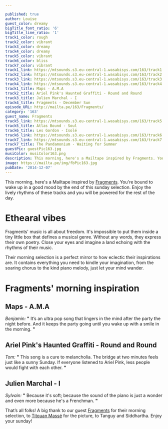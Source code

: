 ```yaml
---

published: true
author: Louise
guest_color: dreamy
bigTitle_font_ratio: '6'
bigTitle_line_ratio: '1'
track1_color: rough
track2_color: vibrant
track3_color: dreamy
track4_color: dreamy
track5_color: vibrant
track6_color: bliss
track7_color: vibrant
track1_link: https://mtsounds.s3.eu-central-1.wasabisys.com/163/track1.mp3
track2_link: https://mtsounds.s3.eu-central-1.wasabisys.com/163/track2.mp3
track3_link: https://mtsounds.s3.eu-central-1.wasabisys.com/163/track3.mp3
track4_link: https://mtsounds.s3.eu-central-1.wasabisys.com/163/track4.mp3
track1_title: Maps - A.M.A
track2_title: Ariel Pink's Haunted Graffiti - Round and Round
track3_title: Julien Marchal - I
track4_title: Fragments - December Sun
episode_URL: http://mailta.pe/163/Fragments/
category: '163'
guest_name: Fragments
track5_link: https://mtsounds.s3.eu-central-1.wasabisys.com/163/track5.mp3
track5_title: Atlas Bound - Soul
track6_title: Les Gordon - Isolé
track6_link: https://mtsounds.s3.eu-central-1.wasabisys.com/163/track6.mp3
track7_link: https://mtsounds.s3.eu-central-1.wasabisys.com/163/track7.mp3
track7_title: The Pandamonium - Waiting for Summer
guestPic: guestPic163.jpg
musiColor: musiColor163.png
description: This morning, here's a Mailtape inspired by Fragments. You're bound to wake up in a good mood by the end of this sunday selection. Enjoy the lively rhythms of these tracks and you will be powered for the rest of the day.
image: https://mailta.pe/img/fbPic163.jpg
pubDate: '2014-12-07'
---
```



This morning, here's a Mailtape inspired by [Fragments](https://www.facebook.com/frgmntsmusic "Fragments' Facebook Page"). You're bound to wake up in a good mood by the end of this sunday selection. Enjoy the lively rhythms of these tracks and you will be powered for the rest of the day. 
 
# Ethearal vibes

Fragments' music is all about freedom. It's impossible to put them inside a tiny little box that defines a musical genre. Without any words, they express their own poetry. Close your eyes and imagine a land echoing with the rhythms of their music. 

Their morning selection is a perfect mirror to how eclectic their inspirations are. It contains everything you need to kindle your imagination, from the soaring chorus to the kind piano melody, just let your mind wander.

# Fragments' morning inspiration
 
## Maps - A.M.A
_Benjamin:_ **"** It’s an ultra pop song that lingers in the mind after the party the night before. And it keeps the party going until you wake up with a smile in the morning. **"** 
 
## Ariel Pink's Haunted Graffiti - Round and Round
_Tom:_ **"** This song is a cure to melancholia. The bridge at two minutes feels just like a sunny Sunday. If everyone listened to Ariel Pink, less people would fight with each other. **"** 
 
## Julien Marchal - I
_Sylvain:_ **"** Because it's soft; because the sound of the piano is just a wonder and even more because he's a Frenchman. **"**  
 

That’s all folks! A big thank to our guest [Fragments](https://www.facebook.com/frgmntsmusic "Fragments' Facebook Page") for their morning selection, to [Titouan Massé](https://www.facebook.com/pages/Titouan-Massé-Photography/150884571626504?fref=ts "Titouan Massé's Facebook Page") for the picture, to Tanguy and Siddhartha. Enjoy your sunday!
